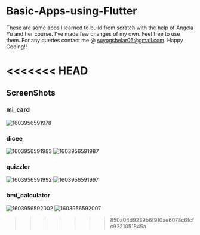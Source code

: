 # Basic-Apps-using-Flutter

These are some apps I learned to build from scratch with the help of Angela Yu and her course. I've made few changes of my own. Feel free to use them. For any queries contact me @ suyogshelar06@gmail.com. Happy Coding!! 

<<<<<<< HEAD
=======
## ScreenShots 
### mi_card
![1603956591978](https://user-images.githubusercontent.com/48583189/97539883-c1d4fc00-19e8-11eb-8760-57e36b780493.jpg)
### dicee
![1603956591983](https://user-images.githubusercontent.com/48583189/97539886-c4cfec80-19e8-11eb-8b8b-1b14cdec116f.jpg)
![1603956591987](https://user-images.githubusercontent.com/48583189/97539893-c699b000-19e8-11eb-8cdb-300dd35c9494.jpg)
### quizzler
![1603956591992](https://user-images.githubusercontent.com/48583189/97539898-c8fc0a00-19e8-11eb-9d61-d61dc1808f98.jpg)
![1603956591997](https://user-images.githubusercontent.com/48583189/97539900-c994a080-19e8-11eb-96af-fb2d33740647.jpg)
### bmi_calculator
![1603956592002](https://user-images.githubusercontent.com/48583189/97539904-cac5cd80-19e8-11eb-95d2-059bfa3b4546.jpg)
![1603956592007](https://user-images.githubusercontent.com/48583189/97539907-cb5e6400-19e8-11eb-802e-6383dd45555e.jpg)
>>>>>>> 850a04d9239b6f910ae6078c6fcfc9221051845a
